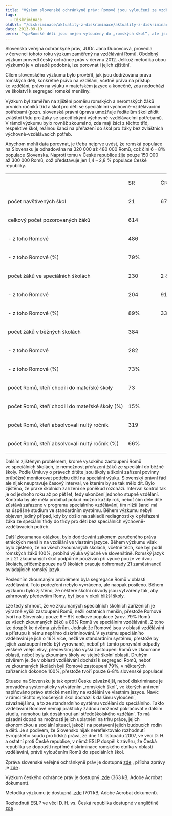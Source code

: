 ```yaml
---
title: "Výzkum slovenské ochránkyně práv: Romové jsou vyloučeni ze vzdělávání"
tags:
  - Diskriminace
oldUrl: "/diskriminace/aktuality-z-diskriminace/aktuality-z-diskriminace-2013/vyzkum-slovenske-ochrankyne-prav-romove-jsou-vylouceni-ze-vzdelavani/"
date: 2013-09-10
perex: "<p>Romské děti jsou nejen vyloučeny do „romských škol“, ale jsou navíc vyloučeny i ze standardního systému vzdělávání. Kvůli tomu nemohou pokračovat ve vzdělávání, čímž je nepříznivě ovlivněn jejich další osud. </p>"
---
```


<!-- imported from the old website -->

<p class="align-blok">Slovenská veřejná ochránkyně práv, JUDr. Jana Dubovcová, provedla v červenci tohoto roku výzkum zaměřený na vzdělávání Romů. Obdobný výzkum provedl český ochránce práv v červnu 2012. Jelikož metodika obou výzkumů je v zásadě podobná, lze porovnat i jejich zjištění.</p><p class="align-blok">Cílem slovenského výzkumu bylo prověřit, jak jsou dodržována práva romských dětí, konkrétně právo na vzdělání, včetně práva na přístup ke vzdělání, právo na výuku v mateřském jazyce a konečně, zda nedochází ve školství k segregaci romské menšiny.</p><p class="align-blok">Výzkum byl zaměřen na zjištění poměru romských a neromských žáků prvních ročníků tříd a škol pro děti se speciálními výchovně-vzdělávacími potřebami (pozn. slovenská právní úprava umožňuje ředitelům škol zřídit zvláštní třídu pro žáky se specifickými výchovně-vzdělávacími potřebami). V rámci výzkumu bylo rovněž zkoumáno, zda mají žáci z těchto tříd, respektive škol, reálnou šanci na přeřazení do škol pro žáky bez zvláštních výchovně-vzdělávacích potřeb.</p><p class="align-blok">Abychom mohli data porovnat, je třeba nejprve uvést, že romská populace na Slovensku je odhadována na 320 000 až 480 000 Romů, což činí 6 - 8% populace Slovenska. Naproti tomu v České republice žije pouze 150 000 až 300 000 Romů, což představuje jen 1,4 – 2,8 % populace České republiky.</p><table cellpadding="0" cellspacing="0" border="0" class="MsoNormalTable" width="483"><tbody><tr><td valign="bottom" nowrap="nowrap" width="311"><p> </p></td><td valign="bottom" nowrap="nowrap" width="85"><p>SR</p></td><td valign="bottom" nowrap="nowrap" width="87"><p>ČR</p></td></tr><tr><td valign="bottom" nowrap="nowrap" width="311"><p>počet navštívených škol</p></td><td valign="bottom" nowrap="nowrap" width="85"><p>21</p></td><td valign="bottom" nowrap="nowrap" width="87"><p>67</p></td></tr><tr><td valign="bottom" nowrap="nowrap" width="311"><p>celkový počet pozorovaných žáků</p></td><td valign="bottom" nowrap="nowrap" width="85"><p>614</p></td><td valign="bottom" nowrap="nowrap" width="87"></td></tr><tr><td valign="bottom" nowrap="nowrap" width="311"><p>- z toho Romové</p></td><td valign="bottom" nowrap="nowrap" width="85"><p>486</p></td><td valign="bottom" nowrap="nowrap" width="87"></td></tr><tr><td valign="bottom" nowrap="nowrap" width="311"><p>- z toho Romové (%)</p></td><td valign="bottom" nowrap="nowrap" width="85"><p>79%</p></td><td valign="bottom" nowrap="nowrap" width="87"></td></tr><tr><td valign="bottom" nowrap="nowrap" width="311"><p>počet žáků ve speciálních školách</p></td><td valign="bottom" nowrap="nowrap" width="85"><p>230</p></td><td valign="bottom" nowrap="nowrap" width="87"><p>2 801</p></td></tr><tr><td valign="bottom" nowrap="nowrap" width="311"><p>- z toho Romové</p></td><td valign="bottom" nowrap="nowrap" width="85"><p>204</p></td><td valign="bottom" nowrap="nowrap" width="87"><p>915</p></td></tr><tr><td valign="bottom" nowrap="nowrap" width="311"><p>- z toho Romové (%)</p></td><td valign="bottom" nowrap="nowrap" width="85"><p>89%</p></td><td valign="bottom" nowrap="nowrap" width="87"><p>33%</p></td></tr><tr><td valign="bottom" nowrap="nowrap" width="311"><p>počet žáků v běžných školách</p></td><td valign="bottom" nowrap="nowrap" width="85"><p>384</p></td><td valign="bottom" nowrap="nowrap" width="87"></td></tr><tr><td valign="bottom" nowrap="nowrap" width="311"><p>- z toho Romové</p></td><td valign="bottom" nowrap="nowrap" width="85"><p>282</p></td><td valign="bottom" nowrap="nowrap" width="87"></td></tr><tr><td valign="bottom" nowrap="nowrap" width="311"><p>- z toho Romové (%)</p></td><td valign="bottom" nowrap="nowrap" width="85"><p>73%</p></td><td valign="bottom" nowrap="nowrap" width="87"></td></tr><tr><td valign="bottom" nowrap="nowrap" width="311"><p>počet Romů, kteří chodili do mateřské školy</p></td><td valign="bottom" nowrap="nowrap" width="85"><p>73</p></td><td valign="bottom" nowrap="nowrap" width="87"></td></tr><tr><td valign="bottom" nowrap="nowrap" width="311"><p>počet Romů, kteří chodili do mateřské školy (%)</p></td><td valign="bottom" nowrap="nowrap" width="85"><p>15%</p></td><td valign="bottom" nowrap="nowrap" width="87"></td></tr><tr><td valign="bottom" nowrap="nowrap" width="311"><p>počet Romů, kteří absolvovali nultý ročník</p></td><td valign="bottom" nowrap="nowrap" width="85"><p>319</p></td><td valign="bottom" nowrap="nowrap" width="87"></td></tr><tr><td valign="bottom" nowrap="nowrap" width="311"><p>počet Romů, kteří absolvovali nultý ročník (%)</p></td><td valign="bottom" nowrap="nowrap" width="85"><p>66%</p></td><td valign="bottom" nowrap="nowrap" width="87"></td></tr></tbody></table><p class="align-blok">Dalším zjištěným problémem, kromě vysokého zastoupení Romů ve speciálních školách, je nemožnost přeřazení žáků ze speciální do běžné školy. Podle Úmluvy o právech dítěte jsou školy a školní zařízení povinny průběžně monitorovat potřebu dětí na speciální výuku. Slovenský právní řád ale nijak neupravuje časový interval, ve kterém by se tak mělo dít. Bylo zjištěno, že praxe školních zařízení se poněkud rozchází. Interval kontrol tak je od jednoho roku až po pět let, tedy ukončení jednoho stupně vzdělání. Kontrola by ale měla probíhat pokud možno každý rok, neboť čím déle dítě zůstává zařazeno v programu speciálního vzdělávání, tím nižší šanci má na úspěšné studium ve standardním systému. Během výzkumu nebyl objeven jediný případ, kdy by došlo na základě rediagnostiky k přeřazení žáka ze speciální třídy do třídy pro děti bez speciálních výchovně-vzdělávacích potřeb.</p><p class="align-blok">Další zkoumanou otázkou, bylo dodržování zákonem zaručeného práva etnických menšin na vzdělání ve vlastním jazyce. Během výzkumu však bylo zjištěno, že na všech zkoumaných školách, včetně těch, kde byl podíl romských žáků 100%, probíhá výuka výlučně ve slovenštině. Romský jazyk je z 21 zkoumaných škol podpůrně používán při výuce pouze ve dvou školách, přičemž pouze na 9 školách pracuje dohromady 21 zaměstnanců ovládajících romský jazyk.</p><p class="align-blok">Posledním zkoumaným problémem byla segregace Romů v oblasti vzdělávání. Toto podezření nebylo vyvráceno, ale naopak posíleno. Během výzkumu bylo zjištěno, že některé školní obvody jsou vytvářeny tak, aby zahrnovaly především Romy, byť jsou v okolí bližší školy.</p><p class="align-blok">Lze tedy shrnout, že ve zkoumaných speciálních školních zařízeních je výrazně vyšší zastoupení Romů, nežli ostatních menšin, přestože Romové tvoří na Slovensku pouze 6 – 8% celkové populace (srov. 79% Romů ze všech zkoumaných žáků a 89% Romů ve speciálním vzdělávání). Z toho lze dospět ke dvěma závěrům. Jednak že Romové jsou v oblasti vzdělávání a přístupu k němu nepřímo diskriminování. V systému speciálního vzdělávání je jich o 16% více, nežli ve standardním systému, přestože by jejich zastoupení mělo být vyrovnané, neboť při tomto porovnání odpadly veškeré vnější vlivy, především jako vyšší zastoupení Romů ve zkoumané oblasti, neboť byly zkoumány školy ve stejné školní oblasti. Druhým závěrem je, že v oblasti vzdělávání dochází k segregaci Romů, neboť ve zkoumaných školách byli Romové zastoupeni 79%, v některých zařízeních dokonce 100%, přestože tvoří pouze 6-8% slovenské populace!</p><p class="align-blok">Situace na Slovensku je tak oproti Česku závažnější, neboť diskriminace je prováděna systematicky vytvářením „romských škol“, ve kterých ani není naplňováno právo etnické menšiny na vzdělání ve vlastním jazyce. Navíc v rámci těchto vyloučených škol dochází k dalšímu vyloučení, závažnějšímu, a to ze standardního systému vzdělání do speciálního. Takto vzdělávaní Romové nemají prakticky žádnou možnost pokračovat v dalším studiu, nemohou tak dosáhnout ani středoškolského vzdělání. To má zásadní dopad na možnosti jejich uplatnění na trhu práce, jejich ekonomickou a sociální situaci, jakož i na postavení jejich budoucích rodin a dětí. Je s podivem, že Slovensko nijak nereflektovalo rozhodnutí Evropského soudu pro lidská práva, ze dne 13. listopadu 2007, ve věci D. H. a ostatní proti České republice, v němž ESLP dospěl k závěru, že Česká republika se dopouští nepřímé diskriminace romského etnika v oblasti vzdělávání, právě vyloučením Romů do speciálních škol.</p><p>Zpráva slovenské veřejné ochránkyně práv je dostupná <a title="Otevření do nového okna" href="http://www.vop.gov.sk/files/Mimoriadna%20sprava%20VOP.pdf" target="_blank">zde</a> <img alt="" src="https://www.ochrance.cz/typo3/ext/od_linkdesc/icons/external.gif" class="od_linkdesc_icon_external" />, příloha zprávy je <a title="Otevření do nového okna" href="http://www.vop.gov.sk/files/Sprava%20VOP-Vzdelavanie%20Romov.pdf" target="_blank">zde</a> <img alt="" src="https://www.ochrance.cz/typo3/ext/od_linkdesc/icons/external.gif" class="od_linkdesc_icon_external" />.</p><p>Výzkum českého ochránce práv je dostupný <a title="Otevření do nového okna" href="/uploads-import/DISKRIMINACE/Vyzkum/Vyzkum_skoly-zprava.pdf" target="_blank"><img alt="" src="https://www.ochrance.cz/typo3/ext/od_linkdesc/icons/pdf.gif" class="od_linkdesc_icon" /> zde</a> (363 kB, Adobe Acrobat dokument).</p><p>Metodika výzkumu je dostupná <a title="Otevření do nového okna" href="/uploads-import/DISKRIMINACE/Vyzkum/Vyzkum_skoly-metoda.pdf" target="_blank"><img alt="" src="https://www.ochrance.cz/typo3/ext/od_linkdesc/icons/pdf.gif" class="od_linkdesc_icon" /> zde</a> (701 kB, Adobe Acrobat dokument).</p><p>Rozhodnutí ESLP ve věci D. H. vs. Česká republika dostupné v angličtině <a title="Otevření do nového okna" href="http://hudoc.echr.coe.int/webservices/content/pdf/001-83256?TID=wmguttuxya" target="_blank">zde</a> <img alt="" src="https://www.ochrance.cz/typo3/ext/od_linkdesc/icons/external.gif" class="od_linkdesc_icon_external" />.</p>
